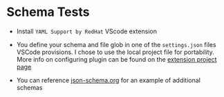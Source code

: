 # Schema Tests

* Install `YAML Support by RedHat` VScode extension

* You define your schema and file glob in one of the `settings.json` files VSCode provisions.  I chose to use the local project file for portability.  More info on configuring plugin can be found on the [extension project page](https://github.com/redhat-developer/vscode-yaml)

* You can reference [json-schema.org](http://json-schema.org/example2.html) for an example of additional schemas